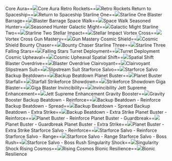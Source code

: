 Core Aura==<img src="upload/mxd/Jett/Skill Core Aura.png"/>Core Aura
Retro Rockets==<img src="upload/mxd/Jett/Skill Retro Rockets.png"/>Retro Rockets
Return to Spaceship==<img src="upload/mxd/Jett/Skill Return to Spaceship.png"/>Return to Spaceship
Starline One==<img src="upload/mxd/Jett/Skill Starline One.png"/>Starline One
Blaster Barrage==<img src="upload/mxd/Jett/Skill Blaster Barrage.png"/>Blaster Barrage
Space Walk==<img src="upload/mxd/Jett/Skill Space Walk.png"/>Space Walk
Seasoned Hunter==<img src="upload/mxd/Jett/Skill Seasoned Hunter.png"/>Seasoned Hunter
Galactic Might==<img src="upload/mxd/Jett/Skill Galactic Might.png"/>Galactic Might
Starline Two==<img src="upload/mxd/Jett/Skill Starline Two.png"/>Starline Two
Stellar Impact==<img src="upload/mxd/Jett/Skill Stellar Impact.png"/>Stellar Impact
Vortex Cross==<img src="upload/mxd/Jett/Skill Vortex Cross.png"/>Vortex Cross
Gun Mastery==<img src="upload/mxd/Jett/Skill Gun Mastery (Jett).png"/>Gun Mastery
Cosmic Shield==<img src="upload/mxd/Jett/Skill Cosmic Shield.png"/>Cosmic Shield
Bounty Chaser==<img src="upload/mxd/Jett/Skill Bounty Chaser.png"/>Bounty Chaser
Starline Three==<img src="upload/mxd/Jett/Skill Starline Three.png"/>Starline Three
Falling Stars==<img src="upload/mxd/Jett/Skill Falling Stars.png"/>Falling Stars
Turret Deployment==<img src="upload/mxd/Jett/Skill Turret Deployment.png"/>Turret Deployment
Cosmic Upheaval==<img src="upload/mxd/Jett/Skill Cosmic Upheaval.png"/>Cosmic Upheaval
Spatial Shift==<img src="upload/mxd/Jett/Skill Spatial Shift.png"/>Spatial Shift
Blaster Overdrive==<img src="upload/mxd/Jett/Skill Blaster Overdrive.png"/>Blaster Overdrive
Clairvoyant==<img src="upload/mxd/Jett/Skill Clairvoyant.png"/>Clairvoyant
Slipstream Suit==<img src="upload/mxd/Jett/Skill Slipstream Suit.png"/>Slipstream Suit
Starforce Salvo==<img src="upload/mxd/Jett/Skill Starforce Salvo.png"/>Starforce Salvo
Backup Beatdown==<img src="upload/mxd/Jett/Skill Backup Beatdown.png"/>Backup Beatdown
Planet Buster==<img src="upload/mxd/Jett/Skill Planet Buster.png"/>Planet Buster
Starfall==<img src="upload/mxd/Jett/Skill Starfall.png"/>Starfall
Strikeforce Showdown==<img src="upload/mxd/Jett/Skill Strikeforce Showdown.png"/>Strikeforce Showdown
Giga Blaster==<img src="upload/mxd/Jett/Skill Giga Blaster.png"/>Giga Blaster
Invincibility==<img src="upload/mxd/Jett/Skill Invincibility.png"/>Invincibility
Jett Supreme Enhancement==<img src="upload/mxd/Jett/Skill Jett Supreme Enhancement.png"/>Jett Supreme Enhancement
Gravity Booster==<img src="upload/mxd/Jett/Skill Gravity Booster.png"/>Gravity Booster
Backup Beatdown \- Reinforce==<img src="upload/mxd/Jett/Skill Backup Beatdown - Reinforce.png"/>Backup Beatdown - Reinforce
Backup Beatdown \- Spread==<img src="upload/mxd/Jett/Skill Backup Beatdown - Spread.png"/>Backup Beatdown - Spread
Backup Beatdown \- Extra Strike==<img src="upload/mxd/Jett/Skill Backup Beatdown - Extra Strike.png"/>Backup Beatdown - Extra Strike
Planet Buster \- Reinforce==<img src="upload/mxd/Jett/Skill Planet Buster - Reinforce.png"/>Planet Buster - Reinforce
Planet Buster \- Guardbreak==<img src="upload/mxd/Jett/Skill Planet Buster - Guardbreak.png"/>Planet Buster - Guardbreak
Planet Buster \- Extra Strike==<img src="upload/mxd/Jett/Skill Planet Buster - Extra Strike.png"/>Planet Buster - Extra Strike
Starforce Salvo \- Reinforce==<img src="upload/mxd/Jett/Skill Starforce Salvo - Reinforce.png"/>Starforce Salvo - Reinforce
Starforce Salvo \- Range==<img src="upload/mxd/Jett/Skill Starforce Salvo - Range.png"/>Starforce Salvo - Range
Starforce Salvo \- Boss Rush==<img src="upload/mxd/Jett/Skill Starforce Salvo - Boss Rush.png"/>Starforce Salvo - Boss Rush
Singularity Shock==<img src="upload/mxd/Jett/Skill Singularity Shock.png"/>Singularity Shock
Rising Cosmos==<img src="upload/mxd/Jett/Skill Rising Cosmos.png"/>Rising Cosmos
Bionic Resilience==<img src="upload/mxd/Jett/Skill Bionic Resilience.png"/>Bionic Resilience
